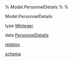 % Model.PersonnelDetails
% 
% 

Model.PersonnelDetails

type [MInteger](Model-PersonnelDetails.html#t:MInteger)

data [PersonnelDetails](Model-PersonnelDetails.html#t:PersonnelDetails)

[relation](Model-PersonnelDetails.html#v:relation)

[schema](Model-PersonnelDetails.html#v:schema)
